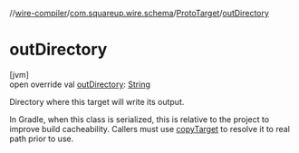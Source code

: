 //[wire-compiler](../../../index.md)/[com.squareup.wire.schema](../index.md)/[ProtoTarget](index.md)/[outDirectory](out-directory.md)

# outDirectory

[jvm]\
open override val [outDirectory](out-directory.md): [String](https://kotlinlang.org/api/latest/jvm/stdlib/kotlin/-string/index.html)

Directory where this target will write its output.

In Gradle, when this class is serialized, this is relative to the project to improve build cacheability. Callers must use [copyTarget](copy-target.md) to resolve it to real path prior to use.
